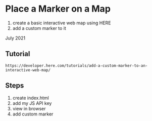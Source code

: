# Place a Marker on a Map

1. create a basic interactive web map using HERE
1. add a custom marker to it

July 2021

## Tutorial
```https://developer.here.com/tutorials/add-a-custom-marker-to-an-interactive-web-map/```

## Steps

1. create index.html
2. add my JS API key
3. view in browser
4. add custom marker